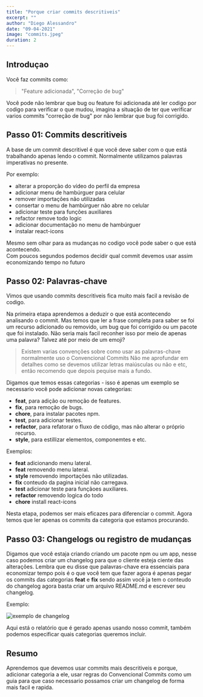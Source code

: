 ```yaml
---
title: "Porque criar commits descritiveis"
excerpt: ""
author: "Diego Alessandro"
date: "09-04-2021"
image: "commits.jpeg"
duration: 2
---
```


## Introduçao

Você faz commits como:  

> "Feature adicionada", "Correção de bug"  

Você pode não lembrar que bug ou feature foi adicionada até ler codigo por codigo para
verificar o que mudou, imagina a situação de ter que verificar varios commits
"correção de bug" por não lembrar que bug foi corrigido.

## Passo 01: Commits descritiveis

A base de um commit descritivel é que você deve saber com o que está trabalhando apenas
lendo o commit. Normalmente utilizamos palavras imperativas no presente.

Por exemplo:

* alterar a proporção do vídeo do perfil da empresa
* adicionar menu de hambúrguer para celular
* remover importações não utilizadas
* consertar o menu de hambúrguer não abre no celular
* adicionar teste para funções auxiliares
* refactor remove todo logic
* adicionar documentação no menu de hambúrguer
* instalar react-icons

Mesmo sem olhar para as mudanças no codigo você pode saber o que está acontecendo.  
Com poucos segundos podemos decidir qual commit devemos usar assim economizando
tempo no futuro

## Passo 02: Palavras-chave

Vimos que usando commits descritiveis fica muito mais facil a revisão de codigo.  

Na primeira etapa aprendemos a deduzir o que está acontecendo analisando o commit. Mas temos
que ler a frase completa para saber se foi um recurso adicionado ou removido, um bug que foi
corrigido ou um pacote que foi instalado. Não seria mais facil reconher isso por meio de apenas
uma palavra? Talvez até por meio de um emoji?

> Existem varias convenções sobre como usar as palavras-chave normalmente uso o Convencional Commits
> Não me aprofundar em detalhes como se devemos utilizar letras maiúsculas ou não e etc,
> então recomendo que depois pequise mais a fundo.

Digamos que temos essas categorias - isso é apenas um exemplo se necessario você pode adicionar novas
categorias:  

* **feat**, para adição ou remoção de features.
*  **fix**, para remoção de bugs.
* **chore**, para instalar pacotes npm.
* **test**, para adicionar testes.
* **refactor**, para refatorar o fluxo de código, mas não alterar o próprio recurso.
* **style**, para estillizar elementos, componemtes e etc.

Exemplos:  

* **feat** adicionando menu lateral.
* **feat** removendo menu lateral.
* **style** removendo importações não utilizadas.
* **fix** conteudo da pagina inicial não carregava.
* **test** adicionar teste para funçãoes auxiliares.
* **refactor** removendo logica do todo
* **chore** install react-icons  

Nesta etapa, podemos ser mais eficazes para diferenciar o commit. Agora temos que ler apenas os commits da
categoria que estamos procurando.

## Passo 03: Changelogs ou registro de mudanças

Digamos que você estaja criando criando um pacote npm ou um app, nesse caso podemos criar um changelog para
que o cliente esteja ciente das alterações. Lembra que eu disse que palavras-chave era essenciais para economizar
tempo pois é o que você tem que fazer agora é apenas pegar os commits das categorias **feat** e **fix** sendo assim
você ja tem o conteudo do changelog agora basta criar um arquivo README.md e escrever seu changelog.  

Exemplo:

![exemplo de changelog](/changelog-example.png)

Aqui está o relatório que é gerado apenas usando nosso commit, também podemos especificar quais categorias queremos incluir.

## Resumo

Aprendemos que devemos usar commits mais descritiveis e porque, adicionar categoria a ele, usar regras do Convencional Commits
como um guia para que caso necessario possamos criar um changelog de forma mais facil e rapida.